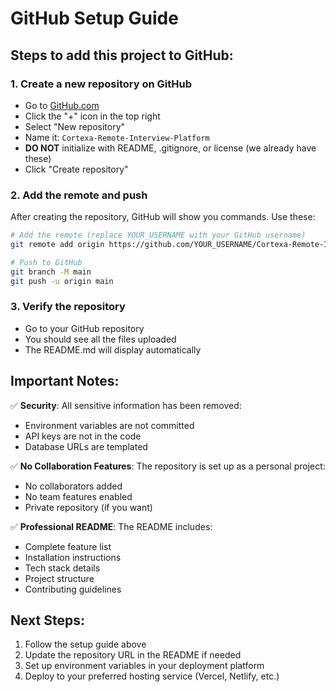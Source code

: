 # GitHub Setup Guide

## Steps to add this project to GitHub:

### 1. Create a new repository on GitHub
- Go to [GitHub.com](https://github.com)
- Click the "+" icon in the top right
- Select "New repository"
- Name it: `Cortexa-Remote-Interview-Platform`
- **DO NOT** initialize with README, .gitignore, or license (we already have these)
- Click "Create repository"

### 2. Add the remote and push
After creating the repository, GitHub will show you commands. Use these:

```bash
# Add the remote (replace YOUR_USERNAME with your GitHub username)
git remote add origin https://github.com/YOUR_USERNAME/Cortexa-Remote-Interview-Platform.git

# Push to GitHub
git branch -M main
git push -u origin main
```

### 3. Verify the repository
- Go to your GitHub repository
- You should see all the files uploaded
- The README.md will display automatically

## Important Notes:

✅ **Security**: All sensitive information has been removed:
- Environment variables are not committed
- API keys are not in the code
- Database URLs are templated

✅ **No Collaboration Features**: The repository is set up as a personal project:
- No collaborators added
- No team features enabled
- Private repository (if you want)

✅ **Professional README**: The README includes:
- Complete feature list
- Installation instructions
- Tech stack details
- Project structure
- Contributing guidelines

## Next Steps:
1. Follow the setup guide above
2. Update the repository URL in the README if needed
3. Set up environment variables in your deployment platform
4. Deploy to your preferred hosting service (Vercel, Netlify, etc.)
